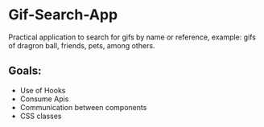 # Gif-Search-App
Practical application to search for gifs by name or reference, example: gifs of dragron ball, friends, pets, among others.  

## Goals: 
- Use of Hooks
- Consume Apis
- Communication between components
- CSS classes
